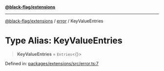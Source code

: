[**@black-flag/extensions**](../../README.md)

***

[@black-flag/extensions](../../README.md) / [error](../README.md) / KeyValueEntries

# Type Alias: KeyValueEntries

> **KeyValueEntries** = `Entries`\<\{\}\>

Defined in: [packages/extensions/src/error.ts:7](https://github.com/Xunnamius/black-flag/blob/170aa97d281b546ae8a3014f985324d5c71f08f4/packages/extensions/src/error.ts#L7)
